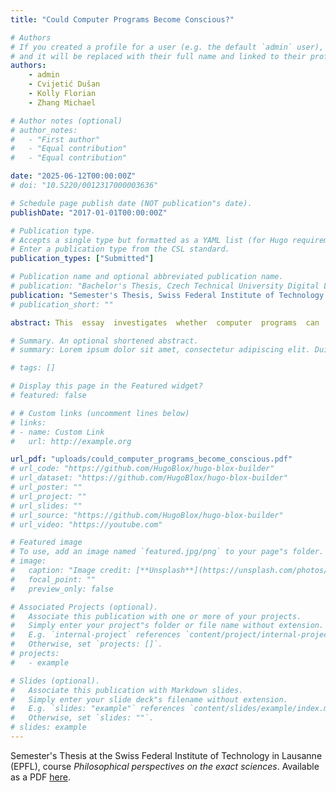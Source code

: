 ```yaml
---
title: "Could Computer Programs Become Conscious?"

# Authors
# If you created a profile for a user (e.g. the default `admin` user), write the username (folder name) here
# and it will be replaced with their full name and linked to their profile.
authors:
    - admin
    - Cvijetić Dušan
    - Kolly Florian
    - Zhang Michael

# Author notes (optional)
# author_notes:
#   - "First author"
#   - "Equal contribution"
#   - "Equal contribution"

date: "2025-06-12T00:00:00Z"
# doi: "10.5220/0012317000003636"

# Schedule page publish date (NOT publication"s date).
publishDate: "2017-01-01T00:00:00Z"

# Publication type.
# Accepts a single type but formatted as a YAML list (for Hugo requirements).
# Enter a publication type from the CSL standard.
publication_types: ["Submitted"]

# Publication name and optional abbreviated publication name.
# publication: "Bachelor's Thesis, Czech Technical University Digital Library"
publication: "Semester's Thesis, Swiss Federal Institute of Technology in Lausanne (EPFL)"
# publication_short: ""

abstract: This  essay  investigates  whether  computer  programs  can  achieve  consciousness, navigating  the  intersection  of  philosophy,  cognitive  science,  and computer science. Beginning with a historical overview of consciousness from Plato to Chalmers' "hard problem", it contrasts physicalism, which grounds consciousness in physical processes, with dualism, which views both mental and physical as fundamental. Adopting physical causal  closure  and  functionalism,  the  essay  introduces  the  concept  of  simulated dualism, explaining why standard dualism seems natural. Then, it describes and argues for Virtualism, a computational theory that views consciousness as a representation of oneself  experiencing  something.  In  turn,  Virtualism  is  used  to  address  common arguments like the Knowledge and Conceivability Arguments and defend the possibility of  computer  consciousness  against  objections  based  on  biological  naturalism  and embodiment. Finally, this essay reframes and answers positively to the question "Can computer programs implement consciousness?", arguing for why we should reconsider the mind-machine boundary.

# Summary. An optional shortened abstract.
# summary: Lorem ipsum dolor sit amet, consectetur adipiscing elit. Duis posuere tellus ac convallis placerat. Proin tincidunt magna sed ex sollicitudin condimentum.

# tags: []

# Display this page in the Featured widget?
# featured: false

# # Custom links (uncomment lines below)
# links:
# - name: Custom Link
#   url: http://example.org

url_pdf: "uploads/could_computer_programs_become_conscious.pdf"
# url_code: "https://github.com/HugoBlox/hugo-blox-builder"
# url_dataset: "https://github.com/HugoBlox/hugo-blox-builder"
# url_poster: ""
# url_project: ""
# url_slides: ""
# url_source: "https://github.com/HugoBlox/hugo-blox-builder"
# url_video: "https://youtube.com"

# Featured image
# To use, add an image named `featured.jpg/png` to your page"s folder.
# image:
#   caption: "Image credit: [**Unsplash**](https://unsplash.com/photos/pLCdAaMFLTE)"
#   focal_point: ""
#   preview_only: false

# Associated Projects (optional).
#   Associate this publication with one or more of your projects.
#   Simply enter your project"s folder or file name without extension.
#   E.g. `internal-project` references `content/project/internal-project/index.md`.
#   Otherwise, set `projects: []`.
# projects:
#   - example

# Slides (optional).
#   Associate this publication with Markdown slides.
#   Simply enter your slide deck"s filename without extension.
#   E.g. `slides: "example"` references `content/slides/example/index.md`.
#   Otherwise, set `slides: ""`.
# slides: example
---
```


<!-- Bachelor's Thesis in the Czech Technical University Digital Library (ČVUT DSpace). [dspace.cvut.cz](https://dspace.cvut.cz/handle/10467/115880?locale-attribute=en)

Available as a PDF [here](https://dspace.cvut.cz/bitstream/handle/10467/115880/F8-BP-2024-Sobotka-Jan-thesis.pdf?sequence=-1&isAllowed=y). 
-->
Semester's Thesis at the Swiss Federal Institute of Technology in Lausanne (EPFL), course *Philosophical perspectives on the exact sciences*. Available as a PDF [here](https://johnny1188.github.io/uploads/could_computer_programs_become_conscious.pdf).

<!-- {{% callout note %}}
Click the _Cite_ button above to demo the feature to enable visitors to import publication metadata into their reference management software.
{{% /callout %}}

{{% callout note %}}
Create your slides in Markdown - click the _Slides_ button to check out the example.
{{% /callout %}}

Add the publication"s **full text** or **supplementary notes** here. You can use rich formatting such as including [code, math, and images](https://docs.hugoblox.com/content/writing-markdown-latex/). -->

